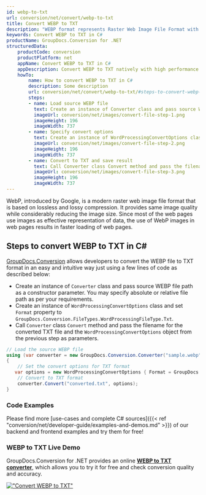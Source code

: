 ```yaml
---
id: webp-to-txt
url: conversion/net/convert/webp-to-txt
title: Convert WEBP to TXT
description: "WEBP format represents Raster Web Image File Format with .webp extension. Learn how to convert WEBP to TXT file programmatically in C# language using GroupDocs.Conversion for .NET library."
keywords: Convert WEBP to TXT in C#
productName: GroupDocs.Conversion for .NET
structuredData:
    productCode: conversion
    productPlatform: net
    appName: Convert WEBP to TXT in C#
    appDescription: Convert WEBP to TXT natively with high performance using C# language and server side GroupDocs.Conversion for .NET APIs, without the use of any software like Microsoft or Open Office.
    howTo:
        name: How to convert WEBP to TXT in C# 
        description: Some description
        url: conversion/net/convert/webp-to-txt/#steps-to-convert-webp-to-txt-in-c
        steps:
        - name: Load source WEBP file 
          text: Create an instance of Converter class and pass source WEBP file path as a constructor parameter. You may specify absolute or relative file path as per your requirements. 
          imageUrl: conversion/net/images/convert-file-step-1.png
          imageHeight: 196
          imageWidth: 737
        - name: Specify convert options 
          text: Create an instance of WordProcessingConvertOptions class.
          imageUrl: conversion/net/images/convert-file-step-2.png
          imageHeight: 196
          imageWidth: 737
        - name: Convert to TXT and save result 
          text: Call Converter class Convert method and pass the filename for the converted HTML file and the WordProcessingConvertOptions object from the previous step as parameters.
          imageUrl: conversion/net/images/convert-file-step-3.png
          imageHeight: 196
          imageWidth: 737
---
```


WebP, introduced by Google, is a modern raster web image file format that is based on lossless and lossy compression. It provides same image quality while considerably reducing the image size. Since most of the web pages use images as effective representation of data, the use of WebP images in web pages results in faster loading of web pages.

## Steps to convert WEBP to TXT in C#

[GroupDocs.Conversion](https://products.groupdocs.com/conversion/net) allows developers to convert the WEBP file to TXT format in an easy and intuitive way just using a few lines of code as described below:

* Create an instance of `Converter` class and pass source WEBP file path as a constructor parameter. You may specify absolute or relative file path as per your requirements. 
* Create an instance of `WordProcessingConvertOptions` class and set `Format` property to `GroupDocs.Conversion.FileTypes.WordProcessingFileType.Txt`.
* Call `Converter` class `Convert` method and pass the filename for the converted TXT file and the `WordProcessingConvertOptions` object from the previous step as parameters.

```csharp
// Load the source WEBP file
using (var converter = new GroupDocs.Conversion.Converter("sample.webp"))
{
    // Set the convert options for TXT format
   var options = new WordProcessingConvertOptions { Format = GroupDocs.Conversion.FileTypes.WordProcessingFileType.Txt };
    // Convert to TXT format
    converter.Convert("converted.txt", options);
}
```

### Code Examples

Please find more [use-cases and complete C# sources]({{< ref "conversion/net/developer-guide/examples-and-demos.md" >}}) of our backend and frontend examples and try them for free!

### WEBP to TXT Live Demo

GroupDocs.Conversion for .NET provides an online [**WEBP to TXT converter**](https://products.groupdocs.app/conversion/webp-to-txt), which allows you to try it for free and check conversion quality and accuracy.

[!["Convert WEBP to TXT"](conversion/net/images/convert-to-txt/convert-webp-to-txt.png)](https://products.groupdocs.app/conversion/webp-to-txt)